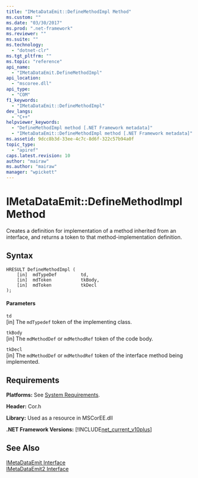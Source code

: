```yaml
---
title: "IMetaDataEmit::DefineMethodImpl Method"
ms.custom: ""
ms.date: "03/30/2017"
ms.prod: ".net-framework"
ms.reviewer: ""
ms.suite: ""
ms.technology: 
  - "dotnet-clr"
ms.tgt_pltfrm: ""
ms.topic: "reference"
api_name: 
  - "IMetaDataEmit.DefineMethodImpl"
api_location: 
  - "mscoree.dll"
api_type: 
  - "COM"
f1_keywords: 
  - "IMetaDataEmit::DefineMethodImpl"
dev_langs: 
  - "C++"
helpviewer_keywords: 
  - "DefineMethodImpl method [.NET Framework metadata]"
  - "IMetaDataEmit::DefineMethodImpl method [.NET Framework metadata]"
ms.assetid: 9dcc8b3d-33ee-4c7c-8d6f-322c57b94a0f
topic_type: 
  - "apiref"
caps.latest.revision: 10
author: "mairaw"
ms.author: "mairaw"
manager: "wpickett"
---
```

# IMetaDataEmit::DefineMethodImpl Method
Creates a definition for implementation of a method inherited from an interface, and returns a token to that method-implementation definition.  
  
## Syntax  
  
```  
HRESULT DefineMethodImpl (   
    [in]  mdTypeDef         td,   
    [in]  mdToken           tkBody,   
    [in]  mdToken           tkDecl  
);  
```  
  
#### Parameters  
 `td`  
 [in] The `mdTypedef` token of the implementing class.  
  
 `tkBody`  
 [in] The `mdMethodDef` or `mdMethodRef` token of the code body.  
  
 `tkDecl`  
 [in] The `mdMethodDef` or `mdMethodRef` token of the interface method being implemented.  
  
## Requirements  
 **Platforms:** See [System Requirements](../../../../docs/framework/get-started/system-requirements.md).  
  
 **Header:** Cor.h  
  
 **Library:** Used as a resource in MSCorEE.dll  
  
 **.NET Framework Versions:** [!INCLUDE[net_current_v10plus](../../../../includes/net-current-v10plus-md.md)]  
  
## See Also  
 [IMetaDataEmit Interface](../../../../docs/framework/unmanaged-api/metadata/imetadataemit-interface.md)   
 [IMetaDataEmit2 Interface](../../../../docs/framework/unmanaged-api/metadata/imetadataemit2-interface.md)
